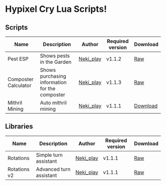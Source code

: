 # Hypixel Cry Lua Scripts!

## Scripts
| Name                 | Description                                    | Author    | Required version | Download                                                                                                       |
|----------------------|------------------------------------------------|-----------|------------------|----------------------------------------------------------------------------------------------------------------|
| Pest ESP             | Shows pests in the Garden                      | [Neki_play](https://github.com/Nekiplay) | v1.1.2           | [Raw](https://raw.githubusercontent.com/Nekiplay/Hypixel-Cry-Scripts/refs/heads/main/pest_esp.lua)             |
| Composter Calculator | Shows purchasing information for the composter | [Neki_play](https://github.com/Nekiplay) | v1.1.3           | [Raw](https://raw.githubusercontent.com/Nekiplay/Hypixel-Cry-Scripts/refs/heads/main/composter_calculator.lua) |
| Mithril Mining       | Auto mithril mining                            | [Neki_play](https://github.com/Nekiplay) | v1.1.1           | [Download](https://github.com/Nekiplay/Hypixel-Cry-Scripts/raw/refs/heads/main/mining_v6.zip)                  |


## Libraries
| Name                 | Description                                    | Author    | Required version | Download                                                                                                       |
|----------------------|------------------------------------------------|-----------|------------------|----------------------------------------------------------------------------------------------------------------|
| Rotations            | Simple turn assistant                          | [Neki_play](https://github.com/Nekiplay) | v1.1.1           | [Raw](https://github.com/Nekiplay/Hypixel-Cry-Scripts/raw/refs/heads/main/libs/rotations.lua)                  |
| Rotations v2         | Advanced turn assistant                        | [Neki_play](https://github.com/Nekiplay) | v1.1.1           | [Raw](https://github.com/Nekiplay/Hypixel-Cry-Scripts/raw/refs/heads/main/libs/rotations_v2.lua)               |
